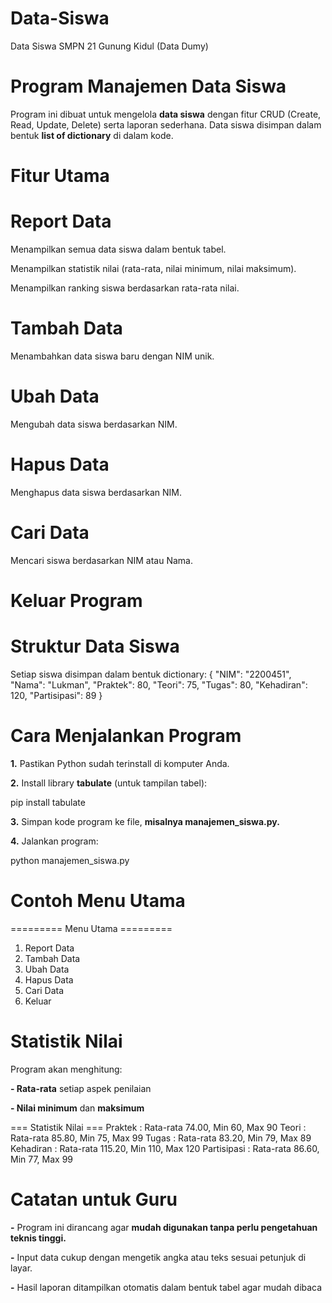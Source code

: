 # Data-Siswa
Data Siswa SMPN 21 Gunung Kidul (Data Dumy)
# Program Manajemen Data Siswa

Program ini dibuat untuk mengelola **data siswa** dengan fitur CRUD (Create, Read, Update, Delete) serta laporan sederhana.
Data siswa disimpan dalam bentuk **list of dictionary** di dalam kode.

# Fitur Utama

# Report Data

Menampilkan semua data siswa dalam bentuk tabel.

Menampilkan statistik nilai (rata-rata, nilai minimum, nilai maksimum).

Menampilkan ranking siswa berdasarkan rata-rata nilai.

# Tambah Data

Menambahkan data siswa baru dengan NIM unik.

# Ubah Data

Mengubah data siswa berdasarkan NIM.

# Hapus Data

Menghapus data siswa berdasarkan NIM.

# Cari Data

Mencari siswa berdasarkan NIM atau Nama.

# Keluar Program



# Struktur Data Siswa

Setiap siswa disimpan dalam bentuk dictionary:
{
  "NIM": "2200451",
  "Nama": "Lukman",
  "Praktek": 80,
  "Teori": 75,
  "Tugas": 80,
  "Kehadiran": 120,
  "Partisipasi": 89
}

# Cara Menjalankan Program

**1.** Pastikan Python sudah terinstall di komputer Anda.

**2.** Install library **tabulate** (untuk tampilan tabel):

pip install tabulate


**3.** Simpan kode program ke file, __**misalnya manajemen_siswa.py.**__

**4.** Jalankan program:

python manajemen_siswa.py


# Contoh Menu Utama
========= Menu Utama ========= 
1. Report Data  
2. Tambah Data
3. Ubah Data
4. Hapus Data
5. Cari Data
6. Keluar


# Statistik Nilai
Program akan menghitung:

 **- Rata-rata** setiap aspek penilaian

**- Nilai minimum** dan **maksimum**

=== Statistik Nilai ===
Praktek     : Rata-rata 74.00, Min 60, Max 90
Teori       : Rata-rata 85.80, Min 75, Max 99
Tugas       : Rata-rata 83.20, Min 79, Max 89
Kehadiran   : Rata-rata 115.20, Min 110, Max 120
Partisipasi : Rata-rata 86.60, Min 77, Max 99


# Catatan untuk Guru

**-** Program ini dirancang agar **mudah digunakan tanpa perlu pengetahuan teknis tinggi.**

**-** Input data cukup dengan mengetik angka atau teks sesuai petunjuk di layar.

**-** Hasil laporan ditampilkan otomatis dalam bentuk tabel agar mudah dibaca

